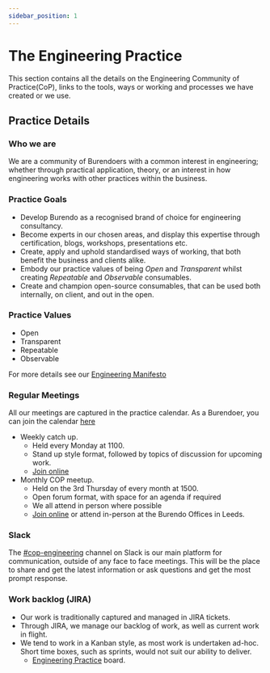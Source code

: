 ```yaml
---
sidebar_position: 1
---
```

# The Engineering Practice

This section contains all the details on the Engineering Community of Practice(CoP), links to the tools, ways or working and processes we have created or we use.

## Practice Details

### Who we are  

We are a community of Burendoers with a common interest in engineering; whether through practical application, theory, or an interest in how engineering works with other practices within the business.

### Practice Goals  

- Develop Burendo as a recognised brand of choice for engineering consultancy.
- Become experts in our chosen areas, and display this expertise through certification, blogs, workshops, presentations etc.
- Create, apply and uphold standardised ways of working, that both benefit the business and clients alike.
- Embody our practice values of being _Open_ and _Transparent_ whilst creating _Repeatable_ and _Observable_ consumables.
- Create and champion open-source consumables, that can be used both internally, on client, and out in the open.

### Practice Values

- Open
- Transparent
- Repeatable
- Observable

For more details see our [Engineering Manifesto](Ways%20of%20working/man.md)

### Regular Meetings  

All our meetings are captured in the practice calendar. As a Burendoer, you can join the calendar [here](https://outlook.office365.com/owa/engineering@Burendo.com/groupsubscription.ashx?action=join&source=Exchange&guid=44c18dc4-3a85-4c4d-9c33-19f21b1e9f7f)
- Weekly catch up.
  - Held every Monday at 1100.
  - Stand up style format, followed by topics of discussion for upcoming work.
  - [Join online](https://teams.microsoft.com/l/meetup-join/19%3ameeting_MGYyM2JlMDItY2QxYS00ZTM5LThiZjgtMmEzMTI5MTQ1OTg3%40thread.v2/0?context=%7b%22Tid%22%3a%22e05752f8-ce37-48b9-8949-35719c09751f%22%2c%22Oid%22%3a%22b237f467-aae3-4b01-a6f2-5ad0a52b4523%22%7d)
- Monthly COP meetup.
  - Held on the 3rd Thursday of every month at 1500.
  - Open forum format, with space for an agenda if required
  - We all attend in person where possible
  - [Join online](https://teams.microsoft.com/l/meetup-join/19%3ameeting_M2VlYzcxOTgtNWEyNy00OGNiLThkOTgtMDI3MGY4OTgwYTFi%40thread.v2/0?context=%7b%22Tid%22%3a%22e05752f8-ce37-48b9-8949-35719c09751f%22%2c%22Oid%22%3a%22b237f467-aae3-4b01-a6f2-5ad0a52b4523%22%7d) or attend in-person at the Burendo Offices in Leeds.


### Slack

The [#cop-engineering](https://burendo.slack.com/archives/C03QE1AKHPG) channel on Slack is our main platform for communication, outside of any face to face meetings.  This will be the place to share and get the latest information or ask questions and get the most prompt response.

### Work backlog (JIRA)  

- Our work is traditionally captured and managed in JIRA tickets.  
- Through JIRA, we manage our backlog of work, as well as current work in flight.  
- We tend to work in a Kanban style, as most work is undertaken ad-hoc.  Short time boxes, such as sprints, would not suit our ability to deliver.
  - [Engineering Practice](https://burendo.atlassian.net/jira/software/c/projects/EP/boards/48) board.
